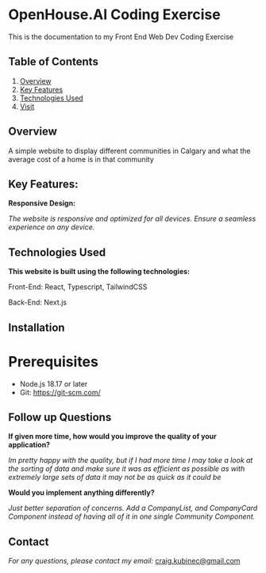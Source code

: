 # OpenHouse.AI Coding Exercise
This is the documentation to my Front End Web Dev Coding Exercise

## Table of Contents

1. [Overview](#overview)
2. [Key Features](#key-features)
3. [Technologies Used](#technologies-used)
4. [Visit](#Visit)

## Overview
A simple website to display different communities in Calgary and what the average cost of a home is in that community

## Key Features:

**Responsive Design:**

_The website is responsive and optimized for all devices._
_Ensure a seamless experience on any device._

## Technologies Used
**This website is built using the following technologies:**

Front-End: React, Typescript, TailwindCSS

Back-End: Next.js

## Installation

# Prerequisites

- Node.js 18.17 or later
- Git: https://git-scm.com/



## Follow up Questions

**If given more time, how would you improve the quality of your application?**

_Im pretty happy with the quality, but if I had more time I may take a look at the sorting of data and make sure it was as efficient as possible as with extremely large sets of data it may not be as quick as it could be_

**Would you implement anything differently?**

_Just better separation of concerns. Add a CompanyList, and CompanyCard Component instead of having all of it in one single Community Component._

## Contact

_For any questions, please contact my email:_ craig.kubinec@gmail.com
